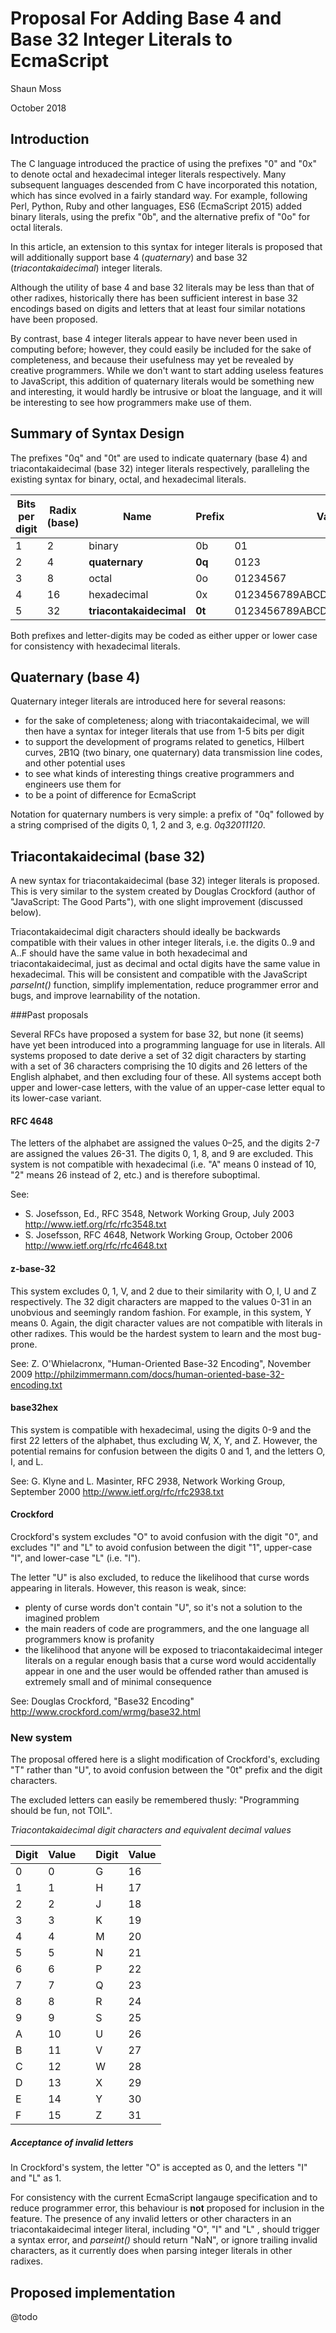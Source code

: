 

# Proposal For Adding Base 4 and Base 32 Integer Literals to EcmaScript

Shaun Moss

October 2018

## Introduction

The C language introduced the practice of using the prefixes "0" and "0x"
to denote octal and hexadecimal integer literals respectively. Many subsequent languages
descended from C have incorporated this notation, which has since evolved in a fairly standard way.
For example, following Perl, Python, Ruby and other languages, ES6 (EcmaScript 2015) added
binary literals, using the prefix "0b", and the alternative prefix of "0o" for octal literals. 

In this article, an extension to this syntax for integer literals is proposed that will additionally
support base 4 (_quaternary_) and base 32 (_triacontakaidecimal_) integer literals.

Although the utility of base 4 and base 32 literals may be less than that of other radixes,
historically there has been sufficient interest in base 32 encodings based on digits and letters
that at least four similar notations have been proposed.

By contrast, base 4 integer literals appear to have never been used in computing before; however,
they could easily be included for the sake of completeness, and because their usefulness may yet
be revealed by creative programmers. While we don't want to start adding useless features to
JavaScript, this addition of quaternary literals would be something new and interesting, it would
hardly be intrusive or bloat the language, and it will be interesting to see how programmers make
use of them.

## Summary of Syntax Design

The prefixes "0q" and "0t" are used to indicate quaternary (base 4) and triacontakaidecimal
(base 32) integer literals respectively, paralleling the existing syntax for binary, octal, and
hexadecimal literals.

| Bits per digit | Radix (base) | Name | Prefix | Valid Digits                 |
|---|----|-------------------------|--------|----------------------------------|
| 1 | 2  | binary                  | 0b     | 01                               |
| 2 | 4  | __quaternary__          | __0q__ | 0123                             |
| 3 | 8  | octal                   | 0o     | 01234567                         |
| 4 | 16 | hexadecimal             | 0x     | 0123456789ABCDEF                 |
| 5 | 32 | __triacontakaidecimal__ | __0t__ | 0123456789ABCDEFGHJKMNPQRSUVWXYZ |

Both prefixes and letter-digits may be coded as either upper or lower case for
consistency with hexadecimal literals.

## Quaternary (base 4)

Quaternary integer literals are introduced here for several reasons:
* for the sake of completeness; along with triacontakaidecimal, we will then have a syntax for
integer literals that use from 1-5 bits per digit
* to support the development of programs related to genetics, Hilbert curves, 2B1Q (two binary,
one quaternary) data transmission line codes, and other potential uses
* to see what kinds of interesting things creative programmers and engineers use them for
* to be a point of difference for EcmaScript

Notation for quaternary numbers is very simple: a prefix of "0q" followed by a string comprised of
the digits 0, 1, 2 and 3, e.g. _0q32011120_.

## Triacontakaidecimal (base 32)

A new syntax for triacontakaidecimal (base 32) integer literals is proposed. This is very similar
to the system created by Douglas Crockford (author of "JavaScript: The Good Parts"), with one
slight improvement (discussed below).

Triacontakaidecimal digit characters should ideally be backwards compatible with their values in
other integer literals, i.e. the digits 0..9 and A..F should have the same value in both
hexadecimal and triacontakaidecimal, just as decimal and octal digits have the same value in
hexadecimal. This will be consistent and compatible with the JavaScript _parseInt()_ function,
simplify implementation, reduce programmer error and bugs, and improve learnability of the notation.

###Past proposals

Several RFCs have proposed a system for base 32, but none (it seems) have yet been introduced
into a programming language for use in literals. All systems proposed to date derive a set of 32
digit characters by starting with a set of 36 characters comprising the 10 digits and 26 letters
of the English alphabet, and then excluding four of these. All systems accept both upper and
lower-case letters, with the value of an upper-case letter equal to its lower-case variant.

#### RFC 4648

The letters of the alphabet are assigned the values 0–25, and the digits 2-7 are assigned the values
26-31. The digits 0, 1, 8, and 9 are excluded. This system is not compatible with hexadecimal
(i.e. "A" means 0 instead of 10, "2" means 26 instead of 2, etc.) and is therefore suboptimal.

See:
- S. Josefsson, Ed., RFC 3548, Network Working Group, July 2003
http://www.ietf.org/rfc/rfc3548.txt
- S. Josefsson, RFC 4648, Network Working Group, October 2006
http://www.ietf.org/rfc/rfc4648.txt


#### z-base-32

This system excludes 0, 1, V, and 2 due to their similarity with O, I, U and Z respectively. The
32 digit characters are mapped to the values 0-31 in an unobvious and seemingly random fashion.
For example, in this system, Y means 0. Again, the digit character values are not compatible with
literals in other radixes. This would be the hardest system to learn and the most bug-prone.

See: Z. O'Whielacronx, "Human-Oriented Base-32 Encoding", November 2009
http://philzimmermann.com/docs/human-oriented-base-32-encoding.txt

#### base32hex

This system is compatible with hexadecimal, using the digits 0-9 and the first 22 letters
of the alphabet, thus excluding W, X, Y, and Z. However, the potential remains for confusion between
the digits 0 and 1, and the letters O, I, and L.

See: G. Klyne and L. Masinter, RFC 2938, Network Working Group, September 2000
http://www.ietf.org/rfc/rfc2938.txt

#### Crockford

Crockford's system excludes "O" to avoid confusion with the digit "0", and excludes "I" and "L" to
avoid confusion between the digit "1", upper-case "I", and lower-case "L" (i.e. "l").

The letter "U" is also excluded, to reduce the likelihood that curse words appearing in literals.
However, this reason is weak, since:
- plenty of curse words don't contain "U", so it's not a solution to the imagined problem
- the main readers of code are programmers, and the one language all programmers know is profanity
- the likelihood that anyone will be exposed to triacontakaidecimal integer
  literals on a regular enough basis that a curse word would accidentally appear in one and the user
  would be offended rather than amused is extremely small and of minimal consequence

See: Douglas Crockford, "Base32 Encoding"
http://www.crockford.com/wrmg/base32.html
  
### New system

The proposal offered here is a slight modification of Crockford's, excluding "T" rather than "U",
to avoid confusion between the "0t" prefix and the digit characters.

The excluded letters can easily be remembered thusly: "Programming should be fun, not TOIL".

*Triacontakaidecimal digit characters and equivalent decimal values*

| Digit | Value |   | Digit | Value |
|---|----|---|---|----|
| 0 | 0  |   | G | 16 | 
| 1 | 1  |   | H | 17 | 
| 2 | 2  |   | J | 18 | 
| 3 | 3  |   | K | 19 | 
| 4 | 4  |   | M | 20 | 
| 5 | 5  |   | N | 21 | 
| 6 | 6  |   | P | 22 | 
| 7 | 7  |   | Q | 23 | 
| 8 | 8  |   | R | 24 | 
| 9 | 9  |   | S | 25 | 
| A | 10 |   | U | 26 | 
| B | 11 |   | V | 27 | 
| C | 12 |   | W | 28 | 
| D | 13 |   | X | 29 | 
| E | 14 |   | Y | 30 | 
| F | 15 |   | Z | 31 |

##### Acceptance of invalid letters

In Crockford's system, the letter "O" is accepted as 0, and the letters "I" and "L" as 1.

For consistency with the current EcmaScript langauge specification and to reduce programmer error,
this behaviour is **not** proposed for inclusion in the feature. The presence of any invalid letters
or other characters in an triacontakaidecimal integer literal, including "O", "I" and "L" , should
trigger a syntax error, and _parseint()_ should return "NaN", or ignore trailing invalid characters,
as it currently does when parsing integer literals in other radixes.

## Proposed implementation

@todo
